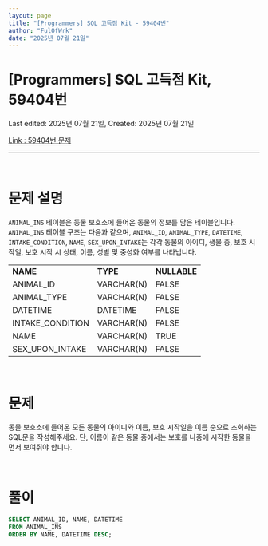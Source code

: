 ```yaml
---
layout: page
title: "[Programmers] SQL 고득점 Kit - 59404번"
author: "FulOfWrk"
date: "2025년 07월 21일"
---
```


# [Programmers] SQL 고득점 Kit, 59404번

Last edited: 2025년 07월 21일, Created: 2025년 07월 21일

[Link : 59404번 문제](https://school.programmers.co.kr/learn/courses/30/lessons/59404)

---

<br>

# 문제 설명

`ANIMAL_INS` 테이블은 동물 보호소에 들어온 동물의 정보를 담은 테이블입니다. `ANIMAL_INS` 테이블 구조는 다음과 같으며, `ANIMAL_ID`, `ANIMAL_TYPE`, `DATETIME`, `INTAKE_CONDITION`, `NAME`, `SEX_UPON_INTAKE`는 각각 동물의 아이디, 생물 종, 보호 시작일, 보호 시작 시 상태, 이름, 성별 및 중성화 여부를 나타냅니다. 

<table>
  <tr>
    <td><b>NAME</b></td>
    <td><b>TYPE</b></td>
    <td><b>NULLABLE</b></td>
  </tr>
  <tr>
    <td>ANIMAL_ID</td>
    <td>VARCHAR(N)</td>
    <td>FALSE</td>
  </tr>
  <tr>
    <td>ANIMAL_TYPE</td>
    <td>VARCHAR(N)</td>
    <td>FALSE</td>
  </tr>
  <tr>
    <td>DATETIME</td>
    <td>DATETIME</td>
    <td>FALSE</td>
  </tr>
  <tr>
    <td>INTAKE_CONDITION</td>
    <td>VARCHAR(N)</td>
    <td>FALSE</td>
  </tr>
  <tr>
    <td>NAME</td>
    <td>VARCHAR(N)</td>
    <td>TRUE</td>
  </tr>
  <tr>
    <td>SEX_UPON_INTAKE</td>
    <td>VARCHAR(N)</td>
    <td>FALSE</td>
  </tr>
</table>

<br>

# 문제

동물 보호소에 들어온 모든 동물의 아이디와 이름, 보호 시작일을 이름 순으로 조회하는 SQL문을 작성해주세요. 단, 이름이 같은 동물 중에서는 보호를 나중에 시작한 동물을 먼저 보여줘야 합니다. 

<br>

# 풀이

```sql
SELECT ANIMAL_ID, NAME, DATETIME
FROM ANIMAL_INS
ORDER BY NAME, DATETIME DESC;
```

<br>